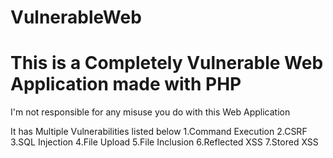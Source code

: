 # VulnerableWeb
# This is a Completely Vulnerable Web Application made with PHP

I'm not responsible for any misuse you do with this Web Application

It has Multiple Vulnerabilities listed below
1.Command Execution
2.CSRF
3.SQL Injection
4.File Upload
5.File Inclusion
6.Reflected XSS
7.Stored XSS
